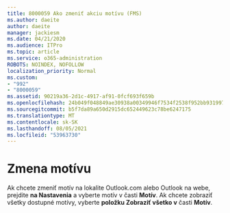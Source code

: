 ```yaml
---
title: 8000059 Ako zmeniť akciu motívu (FMS)
ms.author: daeite
author: daeite
manager: jackiesm
ms.date: 04/21/2020
ms.audience: ITPro
ms.topic: article
ms.service: o365-administration
ROBOTS: NOINDEX, NOFOLLOW
localization_priority: Normal
ms.custom:
- "992"
- "8000059"
ms.assetid: 90219a36-2d1c-4917-af91-0fcf693f659b
ms.openlocfilehash: 24b049f048849ae30938a00349946f7534f2538f952bb931997af53472ee3729
ms.sourcegitcommit: b5f7da89a650d2915dc652449623c78be6247175
ms.translationtype: MT
ms.contentlocale: sk-SK
ms.lasthandoff: 08/05/2021
ms.locfileid: "53963730"
---
```

# <a name="how-to-change-your-theme"></a>Zmena motívu

Ak chcete zmeniť motív na lokalite Outlook.com alebo Outlook na webe, prejdite **na Nastavenia** a vyberte motív v časti **Motív**. Ak chcete zobraziť všetky dostupné motívy, vyberte **položku Zobraziť všetko v** časti **Motív**.
  
